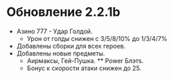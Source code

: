 # Обновление 2.2.1b
 * Азино 777 - Удар Голдой.
    * Урон от голды снижен с 3/5/8/10% до 1/3/4/7%
  * Добавлены сборки для всех героев.
  * Добавлены новые предметы.
    * Аирмаксы, Гей-Пушка.
  ** Power Блэтs.
    * Бонус к скорости атаки снижен до 25.
